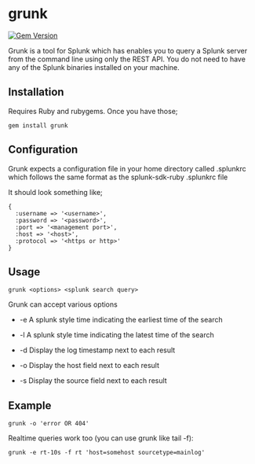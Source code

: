 grunk
=====

[![Gem Version](https://badge.fury.io/rb/grunk.png)](http://badge.fury.io/rb/grunk)

Grunk is a tool for Splunk which has enables you to query a Splunk server from the command line using only the REST API. You do not need to have any of the Splunk binaries installed on your machine.

Installation
------------

Requires Ruby and rubygems. Once you have those;

    gem install grunk

Configuration
-------------

Grunk expects a configuration file in your home directory called .splunkrc which follows the same format as the splunk-sdk-ruby .splunkrc file

It should look something like;

    {
      :username => '<username>', 
      :password => '<password>',
      :port => '<management port>',
      :host => '<host>',
      :protocol => '<https or http>'
    }


Usage
-----

    grunk <options> <splunk search query>

Grunk can accept various options

 - -e <splunk time> 
   A splunk style time indicating the earliest time of the search

 - -l <splunk time>
   A splunk style time indicating the latest time of the search

 - -d 
   Display the log timestamp next to each result

 - -o 
   Display the host field next to each result

 - -s
   Display the source field next to each result

Example
-------

    grunk -o 'error OR 404'

Realtime queries work too (you can use grunk like tail -f):

    grunk -e rt-10s -f rt 'host=somehost sourcetype=mainlog'
